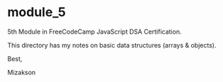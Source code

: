 # module_5

5th Module in FreeCodeCamp JavaScript DSA Certification.

This directory has my notes on basic data structures (arrays & objects).

Best, 

Mizakson